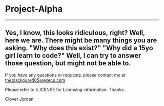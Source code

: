 # Project-Alpha
---
Yes, I know, this looks ridiculous, right? Well, here we are.
There might be many things you are asking. "Why does this exist?" "Why did a 15yo girl learn to code?" Well,
I can try to answer those question, but might not be able to.
---
If you have any questions or requests, please contact me at theblackguard05@execs.com

Please refer to /LICENSE for Licensing information. Thanks.

Clover Jordan.